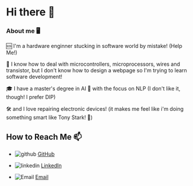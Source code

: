 # Hi there 👋

### About me 🖥️
🆘 I'm a hardware enginner stucking in software world by mistake! (Help Me!)

🔎 I know how to deal with microcontrollers, microprocessors, wires and transistor, but I don't know how to design a webpage so I'm trying to learn software development!

🎓 I have a master's degree in AI 🧠 with the focus on NLP (I don't like it, though! I prefer DIP)

🛠 and I love repairing electronic devices! (it makes me feel like i'm doing something smart like Tony Stark! 🤖)

## How to Reach Me 📫

- ![github](https://img.shields.io/badge/github-GitHub-black) [GitHub](https://github.com/ZahraArshia/)

- ![linkedin](https://img.shields.io/badge/linkedin-LinkedIn-blue) [LinkedIn](https://www.linkedin.com/in/zahra-arshia-89247210a/)

- ![Email](https://img.shields.io/badge/email-Gmail-red) [Email](fzarshia@gmail.com)

<!--
**ZahraArshia/ZahraArshia** is a ✨ _special_ ✨ repository because its `README.md` (this file) appears on your GitHub profile.

Here are some ideas to get you started:

- 🧠 I’m an AI engineer
- 🌱 I’m currently learning ...
- 👯 I’m looking to collaborate on ...
- 🤔 I’m looking for help with ...
- 💬 Ask me about ...
- 📫 How to reach me: ...
- 😄 Pronouns: ...
- ⚡ Fun fact: ...
-->
